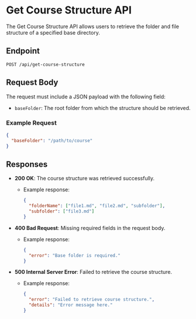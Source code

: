 # Get Course Structure API

The Get Course Structure API allows users to retrieve the folder and file structure of a specified base directory.

## Endpoint

```
POST /api/get-course-structure
```

## Request Body

The request must include a JSON payload with the following field:

- `baseFolder`: The root folder from which the structure should be retrieved.

### Example Request

```json
{
  "baseFolder": "/path/to/course"
}
```

## Responses

- **200 OK**: The course structure was retrieved successfully.
  - Example response:
    ```json
    {
      "folderName": ["file1.md", "file2.md", "subfolder"],
      "subfolder": ["file3.md"]
    }
    ```

- **400 Bad Request**: Missing required fields in the request body.
  - Example response:
    ```json
    {
      "error": "Base folder is required."
    }
    ```

- **500 Internal Server Error**: Failed to retrieve the course structure.
  - Example response:
    ```json
    {
      "error": "Failed to retrieve course structure.",
      "details": "Error message here."
    }
